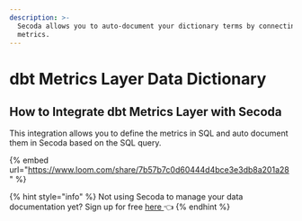 ```yaml
---
description: >-
  Secoda allows you to auto-document your dictionary terms by connecting to dbt
  metrics.
---
```


# dbt Metrics Layer Data Dictionary

## How to Integrate dbt Metrics Layer with Secoda

This integration allows you to define the metrics in SQL and auto document them in Secoda based on the SQL query.&#x20;

{% embed url="https://www.loom.com/share/7b57b7c0d60444d4bce3e3db8a201a28" %}

{% hint style="info" %}
Not using Secoda to manage your data documentation yet? Sign up for free [here ](http://app.secoda.co/)👈
{% endhint %}
